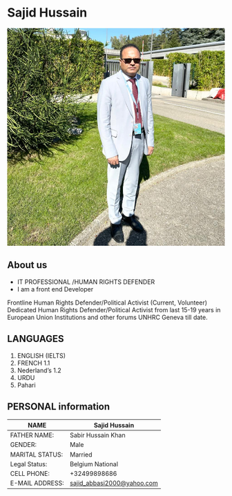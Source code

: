 # Sajid Hussain

![Sajid Hussain](./img/sajid.jpg)

## About us

- IT PROFESSIONAL /HUMAN RIGHTS DEFENDER
- I am a front end Developer

Frontline Human Rights Defender/Political Activist (Current, Volunteer)
Dedicated Human Rights Defender/Political Activist from last 15-19 years in European Union Institutions and other forums UNHRC Geneva  till date.

## LANGUAGES

1. ENGLISH (IELTS)
2. FRENCH 1.1
3. Nederland’s 1.2
4. URDU
5. Pahari

##  PERSONAL information
 
| NAME		        |Sajid Hussain              |
|-----------------|---------------            |
| FATHER NAME:	  | Sabir Hussain Khan        |	
| GENDER:		      |                Male       |    
| MARITAL STATUS: |             Married       |			
| Legal Status:	  |        Belgium National   | 	
|CELL PHONE:	    |           +32499898686    |
|E-MAIL ADDRESS:  |	sajid_abbasi2000@yahoo.com|
